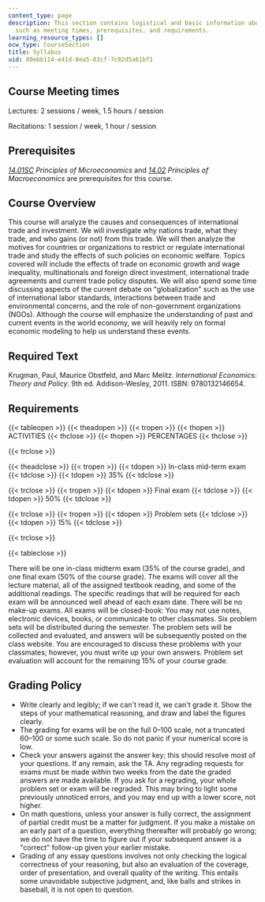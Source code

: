 ```yaml
---
content_type: page
description: This section contains logistical and basic information about the course
  such as meeting times, prerequisites, and requirements.
learning_resource_types: []
ocw_type: CourseSection
title: Syllabus
uid: 80ebb114-e41d-8ea5-03cf-7c82d5a61bf1
---
```


Course Meeting times
--------------------

Lectures: 2 sessions / week, 1.5 hours / session

Recitations: 1 session / week, 1 hour / session

Prerequisites
-------------

_[14.01SC](/courses/14-01sc-principles-of-microeconomics-fall-2011) Principles of Microeconomics_ and [_14.02_](/courses/14-02-principles-of-macroeconomics-spring-2014) _Principles of Macroeconomics_ are prerequisites for this course.

Course Overview
---------------

This course will analyze the causes and consequences of international trade and investment. We will investigate why nations trade, what they trade, and who gains (or not) from this trade. We will then analyze the motives for countries or organizations to restrict or regulate international trade and study the effects of such policies on economic welfare. Topics covered will include the effects of trade on economic growth and wage inequality, multinationals and foreign direct investment, international trade agreements and current trade policy disputes. We will also spend some time discussing aspects of the current debate on "globalization" such as the use of international labor standards, interactions between trade and environmental concerns, and the role of non-government organizations (NGOs). Although the course will emphasize the understanding of past and current events in the world economy, we will heavily rely on formal economic modeling to help us understand these events.

Required Text
-------------

Krugman, Paul, Maurice Obstfeld, and Marc Melitz. _International Economics: Theory and Policy_. 9th ed. Addison-Wesley, 2011. ISBN: 9780132146654.

Requirements
------------

{{< tableopen >}}
{{< theadopen >}}
{{< tropen >}}
{{< thopen >}}
ACTIVITIES
{{< thclose >}}
{{< thopen >}}
PERCENTAGES
{{< thclose >}}

{{< trclose >}}

{{< theadclose >}}
{{< tropen >}}
{{< tdopen >}}
In-class mid-term exam
{{< tdclose >}}
{{< tdopen >}}
35%
{{< tdclose >}}

{{< trclose >}}
{{< tropen >}}
{{< tdopen >}}
Final exam
{{< tdclose >}}
{{< tdopen >}}
50%
{{< tdclose >}}

{{< trclose >}}
{{< tropen >}}
{{< tdopen >}}
Problem sets
{{< tdclose >}}
{{< tdopen >}}
15%
{{< tdclose >}}

{{< trclose >}}

{{< tableclose >}}

There will be one in-class midterm exam (35% of the course grade), and one final exam (50% of the course grade). The exams will cover all the lecture material, all of the assigned textbook reading, and some of the additional readings. The specific readings that will be required for each exam will be announced well ahead of each exam date. There will be no make-up exams. All exams will be closed-book: You may not use notes, electronic devices, books, or communicate to other classmates. Six problem sets will be distributed during the semester. The problem sets will be collected and evaluated, and answers will be subsequently posted on the class website. You are encouraged to discuss these problems with your classmates; however, you must write up your own answers. Problem set evaluation will account for the remaining 15% of your course grade.

Grading Policy
--------------

*   Write clearly and legibly; if we can't read it, we can't grade it. Show the steps of your mathematical reasoning, and draw and label the figures clearly.
*   The grading for exams will be on the full 0–100 scale, not a truncated 60–100 or some such scale. So do not panic if your numerical score is low.
*   Check your answers against the answer key; this should resolve most of your questions. If any remain, ask the TA. Any regrading requests for exams must be made within two weeks from the date the graded answers are made available. If you ask for a regrading, your whole problem set or exam will be regraded. This may bring to light some previously unnoticed errors, and you may end up with a lower score, not higher.
*   On math questions, unless your answer is fully correct, the assignment of partial credit must be a matter for judgment. If you make a mistake on an early part of a question, everything thereafter will probably go wrong; we do not have the time to figure out if your subsequent answer is a "correct" follow-up given your earlier mistake.
*   Grading of any essay questions involves not only checking the logical correctness of your reasoning, but also an evaluation of the coverage, order of presentation, and overall quality of the writing. This entails some unavoidable subjective judgment, and, like balls and strikes in baseball, it is not open to question.